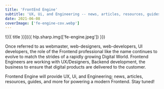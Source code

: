 ```yaml
---
title: 'FrontEnd Engine'
subtitle: 'UX, Ui, and Engineering -- news, articles, resources, guides and more, for powering the modern Frontend'
date: 2021-06-08
coverImage: ['fe-engine-cov.webp']
---
```


![{{ title }}]({{ hlp.sharp.img(['fe-engine.jpeg']) }})

Once referred to as webmaster, web-designers, web-developers, UI developers, the role of the Frontend professional like the name continues to evolve to match the strides of a rapidly growing Digital World. Frontend Engineers are working with UX/Designers, Backend development, the business to ensure that digital products are delivered to the customer.

Frontend Engine will provide UX, Ui, and Engineering; news, articles, resources, guides, and more for powering a modern Frontend. Stay tuned!

